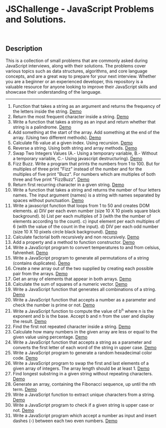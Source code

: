 
# JSChallenge - JavaScript Problems and Solutions.

<br/>

## Description
This is a collection of small problems that are commonly asked during JavaScript interviews, along with their solutions. The problems cover various topics such as data structures, algorithms, and core language concepts, and are a great way to prepare for your next interview. Whether you are a beginner or an experienced developer, this repository is a valuable resource for anyone looking to improve their JavaScript skills and showcase their understanding of the language.


<hr/>

1.  Function that takes a string as an argument and returns the frequency of the letters inside the string. <a href="https://mariuspetrov.github.io/js-challenge/01/index.html" target="_blank">Demo</a>
2.  Return the most frequent character inside a string. <a href="https://mariuspetrov.github.io/js-challenge/02/index.html" target="_blank">Demo</a>
3.  Write a function that takes a string as an input and return whether that string is a palindrome. <a href="https://mariuspetrov.github.io/js-challenge/03/index.html" target="_blank">Demo</a>
4.  Add something at the start of the array. Add something at the end of the array. (Using two different methods). <a href="https://mariuspetrov.github.io/js-challenge/04/index.html" target="_blank">Demo</a>
5.  Calculate fib value at a given index. Using recursion. <a href="https://mariuspetrov.github.io/js-challenge/05/index.html" target="_blank">Demo</a>
6.  Reverse a string. Using both string and array methods. <a href="https://mariuspetrov.github.io/js-challenge/06/index.html" target="_blank">Demo</a>
7.  Swap Two Integers Values (A.- Using a temporary variable, B.- Without a temporary variable, C.- Using javascript destructuring). <a href="https://mariuspetrov.github.io/js-challenge/07/index.html" target="_blank">Demo</a>
8.  Fizz Buzz. Write a program that prints the numbers from 1 to 100. But for multiples of three print "Fizz" instead of the number and for the multiples of five print "Buzz". For numbers which are multiples of both three and five print "FizzBuzz". <a href="https://mariuspetrov.github.io/js-challenge/08/index.html" target="_blank">Demo</a>
9.  Return first recurring character in a given string. <a href="https://mariuspetrov.github.io/js-challenge/09/index.html" target="_blank">Demo</a>
10. Write a function that takes a string and returns the number of four letters names. The input argument (names) is a string with names separated by spaces without punctuation. <a href="https://mariuspetrov.github.io/js-challenge/10/index.html" target="_blank">Demo</a>
11. Write a javascript function that loops from 1 to 50 and creates DOM elements. a) DIV per each even number (size 10 X 10 pixels square black background). b) List per each multiples of 3 (with the the number of elements according to the count). c) input element per each multiples of 6 (with the value of the count in the input). d) DIV per each odd number (size 10 X 10 pixels circle black background). <a href="https://mariuspetrov.github.io/js-challenge/11/index.html" target="_blank">Demo</a>
12. Calculate factorial both recursively and non recursively. <a href="https://mariuspetrov.github.io/js-challenge/12/index.html" target="_blank">Demo</a>
13. Add a property and a method to function constructor. <a href="https://mariuspetrov.github.io/js-challenge/13/index.html" target="_blank">Demo</a>
14. Write a JavaScript program to convert temperatures to and from celsius, fahrenheit. <a href="https://mariuspetrov.github.io/js-challenge/14/index.html" target="_blank">Demo</a>
15. Write a JavaScript program to generate all permutations of a string (contains duplicates). <a href="https://mariuspetrov.github.io/js-challenge/15/index.html" target="_blank">Demo</a>
16. Create a new array out of the two supplied by creating each possible pair from the arrays. <a href="https://mariuspetrov.github.io/js-challenge/16/index.html" target="_blank">Demo</a>
17. Get an array of elements that appear in both arrays. <a href="https://mariuspetrov.github.io/js-challenge/17/index.html" target="_blank">Demo</a>
18. Calculate the sum of squares of a numeric vector. <a href="https://mariuspetrov.github.io/js-challenge/18/index.html" target="_blank">Demo</a>
19. Write a JavaScript function that generates all combinations of a string. <a href="https://mariuspetrov.github.io/js-challenge/19/index.html" target="_blank">Demo</a>
20. Write a JavaScript function that accepts a number as a parameter and check the number is prime or not. <a href="https://mariuspetrov.github.io/js-challenge/20/index.html" target="_blank">Demo</a>
21. Write a JavaScript function to compute the value of b<sup>n</sup> where n is the exponent and b is the base. Accept b and n from the user and display the result. <a href="https://mariuspetrov.github.io/js-challenge/21/index.html" target="_blank">Demo</a>
22. Find the first not repeated character inside a string. <a href="https://mariuspetrov.github.io/js-challenge/22/index.html" target="_blank">Demo</a>
23. Calculate how many numbers in the given array are less or equal to the given value using percentage. <a href="https://mariuspetrov.github.io/js-challenge/23/index.html" target="_blank">Demo</a> 
24. Write a JavaScript function that accepts a string as a parameter and converts the first letter of each word of the string in upper case. <a href="https://mariuspetrov.github.io/js-challenge/24/index.html" target="_blank">Demo</a> 
25. Write a JavaScript program to generate a random hexadecimal color code. <a href="https://mariuspetrov.github.io/js-challenge/25/index.html" target="_blank">Demo</a> 
26. Write a JavaScript program to swap the first and last elements of a given array of integers. The array length should be  at least 1. <a href="https://mariuspetrov.github.io/js-challenge/26/index.html" target="_blank">Demo</a>
27. Find longest substring in a given string without repeating characters. <a href="https://mariuspetrov.github.io/js-challenge/27/index.html" target="_blank">Demo</a>
28. Generate an array, containing the Fibonacci sequence, up until the nth term. <a href="https://mariuspetrov.github.io/js-challenge/28/index.html" target="_blank">Demo</a>
29. Write a JavaScript function to extract unique characters from a string. <a href="https://mariuspetrov.github.io/js-challenge/29/index.html" target="_blank">Demo</a>
30. Write a JavaScript program to check if a given string is upper case or not. <a href="https://mariuspetrov.github.io/js-challenge/30/index.html" target="_blank">Demo</a>
31. Write a JavaScript program which accept a number as input and insert dashes (-) between each two even numbers. <a href="https://mariuspetrov.github.io/js-challenge/31/index.html" target="_blank">Demo</a>
